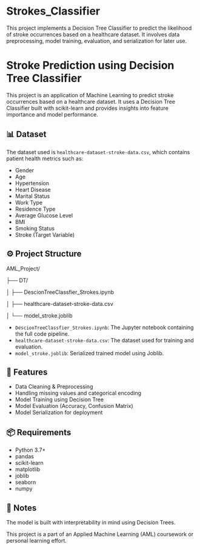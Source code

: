 # Strokes_Classifier
This project implements a Decision Tree Classifier to predict the likelihood of stroke occurrences based on a healthcare dataset. It involves data preprocessing, model training, evaluation, and serialization for later use.

# Stroke Prediction using Decision Tree Classifier

This project is an application of Machine Learning to predict stroke occurrences based on a healthcare dataset. It uses a Decision Tree Classifier built with scikit-learn and provides insights into feature importance and model performance.

## 📊 Dataset

The dataset used is `healthcare-dataset-stroke-data.csv`, which contains patient health metrics such as:

- Gender
- Age
- Hypertension
- Heart Disease
- Marital Status
- Work Type
- Residence Type
- Average Glucose Level
- BMI
- Smoking Status
- Stroke (Target Variable)

## ⚙️ Project Structure

AML_Project/

├── DT/

│ ├── DescionTreeClassfier_Strokes.ipynb

│ ├── healthcare-dataset-stroke-data.csv

│ └── model_stroke.joblib


- `DescionTreeClassfier_Strokes.ipynb`: The Jupyter notebook containing the full code pipeline.
- `healthcare-dataset-stroke-data.csv`: The dataset used for training and evaluation.
- `model_stroke.joblib`: Serialized trained model using Joblib.

## 🚀 Features

- Data Cleaning & Preprocessing
- Handling missing values and categorical encoding
- Model Training using Decision Tree
- Model Evaluation (Accuracy, Confusion Matrix)
- Model Serialization for deployment

## 📦 Requirements

- Python 3.7+
- pandas
- scikit-learn
- matplotlib
- joblib
- seaborn
- numpy

## 📌 Notes
The model is built with interpretability in mind using Decision Trees.

This project is a part of an Applied Machine Learning (AML) coursework or personal learning effort.

